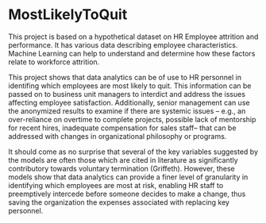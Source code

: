 # MostLikelyToQuit

This project is based on a hypothetical dataset on HR Employee attrition and performance. It has various data describing employee characteristics. Machine Learning can help to understand and determine how these factors relate to workforce attrition.

This project shows that data analytics can be of use to HR personnel in identifing which employees are most likely to quit. This information can be passed on to business unit managers to interdict and address the issues affecting employee satisfaction. Additionally, senior management can use the anonymized results to examine if there are systemic issues – e.g., an over-reliance on overtime to complete projects, possible lack of mentorship for recent hires, inadequate compensation for sales staff– that can be addressed with changes in organizational philosophy or programs. 

It should come as no surprise that several of the key variables suggested by the models are often those which are cited in literature as significantly contributory towards voluntary termination (Griffeth). However, these models show that data analytics can provide a finer level of granularity in identifying which employees are most at risk, enabling HR staff to preemptively intercede before someone decides to make a change, thus saving the organization the expenses associated with replacing key personnel.   
